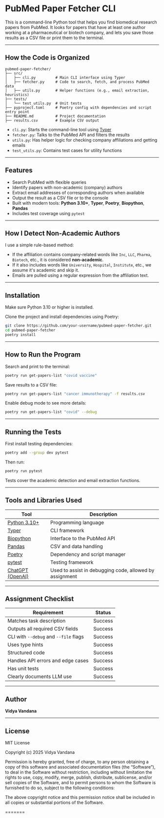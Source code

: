 
# PubMed Paper Fetcher CLI

This is a command-line Python tool that helps you find biomedical research papers from PubMed. It looks for papers that have at least one author working at a pharmaceutical or biotech company, and lets you save those results as a CSV file or print them to the terminal.

---

## How the Code is Organized

```
pubmed-paper-fetcher/
├── src/
│   ├── cli.py         # Main CLI interface using Typer
│   ├── fetcher.py     # Code to search, fetch, and process PubMed data
│   ├── utils.py       # Helper functions (e.g., email extraction, heuristics)
├── tests/
│   └── test_utils.py  # Unit tests
├── pyproject.toml     # Poetry config with dependencies and script entry point
├── README.md          # Project documentation
├── results.csv        # Example CSV output
```

* `cli.py`: Starts the command-line tool using [Typer](https://typer.tiangolo.com)
* `fetcher.py`: Talks to the PubMed API and filters the results
* `utils.py`: Has helper logic for checking company affiliations and getting emails
* `test_utils.py`: Contains test cases for utility functions

---

## Features

* Search PubMed with flexible queries
* Identify papers with non-academic (company) authors
* Extract email addresses of corresponding authors when available
* Output the result as a CSV file or to the console
* Built with modern tools: **Python 3.10+**, **Typer**, **Poetry**, **Biopython**, **Pandas**
* Includes test coverage using `pytest`

---

## How I Detect Non-Academic Authors

I use a simple rule-based method:

* If the affiliation contains company-related words like `Inc`, `LLC`, `Pharma`, `Biotech`, etc., it is considered **non-academic**.
* If it also includes words like `University`, `Hospital`, `Institute`, etc., we assume it's academic and skip it.
* Emails are pulled using a regular expression from the affiliation text.

---

## Installation

Make sure Python 3.10 or higher is installed.

Clone the project and install dependencies using Poetry:

```bash
git clone https://github.com/your-username/pubmed-paper-fetcher.git
cd pubmed-paper-fetcher
poetry install
```

---

## How to Run the Program

Search and print to the terminal:

```bash
poetry run get-papers-list "covid vaccine"
```

Save results to a CSV file:

```bash
poetry run get-papers-list "cancer immunotherapy" -f results.csv
```

Enable debug mode to see more details:

```bash
poetry run get-papers-list "covid" --debug
```

---

## Running the Tests

First install testing dependencies:

```bash
poetry add --group dev pytest
```

Then run:

```bash
poetry run pytest
```

Tests cover the academic detection and email extraction functions.

---

## Tools and Libraries Used

| Tool                                           | Description                                                         |
| ---------------------------------------------- | ------------------------------------------------------------------- |
| [Python 3.10+](https://www.python.org/)        | Programming language                                                |
| [Typer](https://typer.tiangolo.com/)           | CLI framework                                                       |
| [Biopython](https://biopython.org/)            | Interface to the PubMed API                                         |
| [Pandas](https://pandas.pydata.org/)           | CSV and data handling                                               |
| [Poetry](https://python-poetry.org/)           | Dependency and script manager                                       |
| [pytest](https://docs.pytest.org/)             | Testing framework                                                   |
| [ChatGPT (OpenAI)](https://openai.com/chatgpt) | Used to assist in debugging code, allowed by assignment |

---

## Assignment Checklist


| Requirement                           | Status    |
| ------------------------------------- | --------- |
| Matches task description              | Success   |
| Outputs all required CSV fields       | Success   |
| CLI with `--debug` and `--file` flags | Success   |
| Uses type hints                       | Success   |
| Structured code                       | Success   |
| Handles API errors and edge cases     | Success   |
| Has unit tests                        | Success   |
| Clearly documents LLM use             | Success   |

---

## Author

**Vidya Vandana**

---

## License
MIT License

Copyright (c) 2025 Vidya Vandana

Permission is hereby granted, free of charge, to any person obtaining a copy
of this software and associated documentation files (the “Software”), to deal
in the Software without restriction, including without limitation the rights
to use, copy, modify, merge, publish, distribute, sublicense, and/or sell
copies of the Software, and to permit persons to whom the Software is
furnished to do so, subject to the following conditions:

The above copyright notice and this permission notice shall be included in all
copies or substantial portions of the Software.

=======
